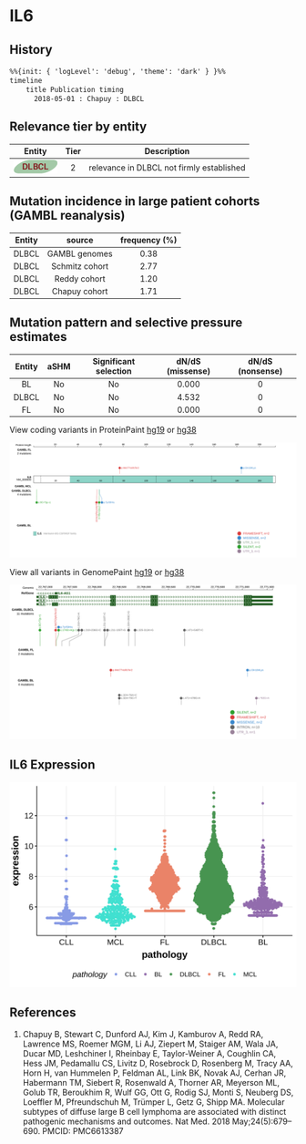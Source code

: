 # IL6

## History
```mermaid
%%{init: { 'logLevel': 'debug', 'theme': 'dark' } }%%
timeline
    title Publication timing
      2018-05-01 : Chapuy : DLBCL
```

## Relevance tier by entity

|Entity|Tier|Description                              |
|:------:|:----:|-----------------------------------------|
|![DLBCL](images/icons/DLBCL_tier2.png) |2   |relevance in DLBCL not firmly established|

## Mutation incidence in large patient cohorts (GAMBL reanalysis)

|Entity|source        |frequency (%)|
|:------:|:--------------:|:-------------:|
|DLBCL |GAMBL genomes |0.38         |
|DLBCL |Schmitz cohort|2.77         |
|DLBCL |Reddy cohort  |1.20         |
|DLBCL |Chapuy cohort |1.71         |

## Mutation pattern and selective pressure estimates

|Entity|aSHM|Significant selection|dN/dS (missense)|dN/dS (nonsense)|
|:------:|:----:|:---------------------:|:----------------:|:----------------:|
|BL    |No  |No                   |0.000           |0               |
|DLBCL |No  |No                   |4.532           |0               |
|FL    |No  |No                   |0.000           |0               |




View coding variants in ProteinPaint [hg19](https://morinlab.github.io/LLMPP/GAMBL/IL6_protein.html)  or [hg38](https://morinlab.github.io/LLMPP/GAMBL/IL6_protein_hg38.html)

![](images/proteinpaint/IL6_NM_000600.svg)

View all variants in GenomePaint [hg19](https://morinlab.github.io/LLMPP/GAMBL/IL6.html)  or [hg38](https://morinlab.github.io/LLMPP/GAMBL/IL6_hg38.html)

![](images/proteinpaint/IL6.svg)

## IL6 Expression
![](images/gene_expression/IL6_by_pathology.svg)
<!-- ORIGIN: chapuyMolecularSubtypesDiffuse2018b -->
<!-- DLBCL: chapuyMolecularSubtypesDiffuse2018b -->

## References
1.  Chapuy B, Stewart C, Dunford AJ, Kim J, Kamburov A, Redd RA, Lawrence MS, Roemer MGM, Li AJ, Ziepert M, Staiger AM, Wala JA, Ducar MD, Leshchiner I, Rheinbay E, Taylor-Weiner A, Coughlin CA, Hess JM, Pedamallu CS, Livitz D, Rosebrock D, Rosenberg M, Tracy AA, Horn H, van Hummelen P, Feldman AL, Link BK, Novak AJ, Cerhan JR, Habermann TM, Siebert R, Rosenwald A, Thorner AR, Meyerson ML, Golub TR, Beroukhim R, Wulf GG, Ott G, Rodig SJ, Monti S, Neuberg DS, Loeffler M, Pfreundschuh M, Trümper L, Getz G, Shipp MA. Molecular subtypes of diffuse large B cell lymphoma are associated with distinct pathogenic mechanisms and outcomes. Nat Med. 2018 May;24(5):679–690. PMCID: PMC6613387
